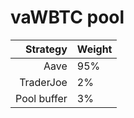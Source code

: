 # vaWBTC pool
|Strategy | Weight |
|-------: | --------|
|Aave | 95%     |
|TraderJoe | 2% |
|Pool buffer | 3%     |
